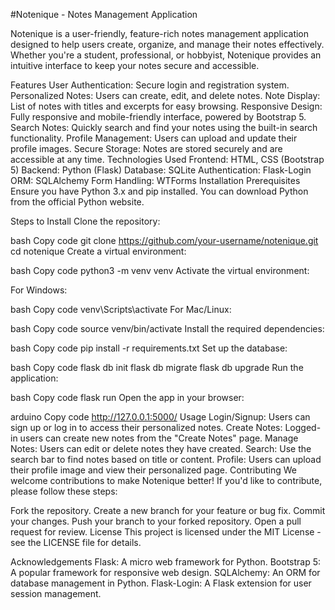 #Notenique - Notes Management Application


Notenique is a user-friendly, feature-rich notes management application designed to help users create, organize, and manage their notes effectively. Whether you're a student, professional, or hobbyist, Notenique provides an intuitive interface to keep your notes secure and accessible.

Features
User Authentication: Secure login and registration system.
Personalized Notes: Users can create, edit, and delete notes.
Note Display: List of notes with titles and excerpts for easy browsing.
Responsive Design: Fully responsive and mobile-friendly interface, powered by Bootstrap 5.
Search Notes: Quickly search and find your notes using the built-in search functionality.
Profile Management: Users can upload and update their profile images.
Secure Storage: Notes are stored securely and are accessible at any time.
Technologies Used
Frontend: HTML, CSS (Bootstrap 5)
Backend: Python (Flask)
Database: SQLite
Authentication: Flask-Login
ORM: SQLAlchemy
Form Handling: WTForms
Installation
Prerequisites
Ensure you have Python 3.x and pip installed. You can download Python from the official Python website.

Steps to Install
Clone the repository:

bash
Copy code
git clone https://github.com/your-username/notenique.git
cd notenique
Create a virtual environment:

bash
Copy code
python3 -m venv venv
Activate the virtual environment:

For Windows:

bash
Copy code
venv\Scripts\activate
For Mac/Linux:

bash
Copy code
source venv/bin/activate
Install the required dependencies:

bash
Copy code
pip install -r requirements.txt
Set up the database:

bash
Copy code
flask db init
flask db migrate
flask db upgrade
Run the application:

bash
Copy code
flask run
Open the app in your browser:

arduino
Copy code
http://127.0.0.1:5000/
Usage
Login/Signup: Users can sign up or log in to access their personalized notes.
Create Notes: Logged-in users can create new notes from the "Create Notes" page.
Manage Notes: Users can edit or delete notes they have created.
Search: Use the search bar to find notes based on title or content.
Profile: Users can upload their profile image and view their personalized page.
Contributing
We welcome contributions to make Notenique better! If you'd like to contribute, please follow these steps:

Fork the repository.
Create a new branch for your feature or bug fix.
Commit your changes.
Push your branch to your forked repository.
Open a pull request for review.
License
This project is licensed under the MIT License - see the LICENSE file for details.

Acknowledgements
Flask: A micro web framework for Python.
Bootstrap 5: A popular framework for responsive web design.
SQLAlchemy: An ORM for database management in Python.
Flask-Login: A Flask extension for user session management.
